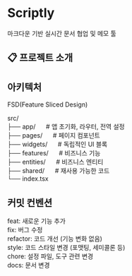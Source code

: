 # Scriptly

마크다운 기반 실시간 문서 협업 및 메모 툴

## 📋 프로젝트 소개

## 아키텍처

FSD(Feature Sliced Design)

src/  
├── app/ &nbsp;&nbsp;&nbsp;&nbsp; # 앱 초기화, 라우터, 전역 설정  
├── pages/ &nbsp;&nbsp;&nbsp;&nbsp; # 페이지 컴포넌트  
├── widgets/ &nbsp;&nbsp;&nbsp;&nbsp; # 독립적인 UI 블록  
├── features/ &nbsp;&nbsp;&nbsp;&nbsp; # 비즈니스 기능  
├── entities/ &nbsp;&nbsp;&nbsp;&nbsp; # 비즈니스 엔티티  
├── shared/ &nbsp;&nbsp;&nbsp;&nbsp; # 재사용 가능한 코드  
└── index.tsx

## 커밋 컨벤션

feat: 새로운 기능 추가  
fix: 버그 수정  
refactor: 코드 개선 (기능 변화 없음)  
style: 코드 스타일 변경 (포맷팅, 세미콜론 등)  
chore: 설정 파일, 도구 관련 변경  
docs: 문서 변경
